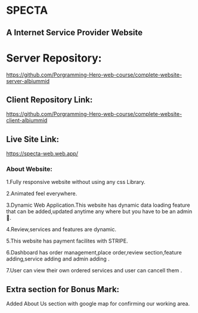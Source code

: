 # SPECTA
## A Internet Service Provider Website


# Server Repository:
https://github.com/Porgramming-Hero-web-course/complete-website-server-albiummid

## Client Repository Link:
https://github.com/Porgramming-Hero-web-course/complete-website-client-albiummid

## Live Site Link:
 https://specta-web.web.app/

### About Website:
1.Fully responsive website without using any css Library.

2.Animated feel everywhere.

3.Dynamic Web Application.This website has dynamic data loading feature that can be added,updated anytime any where but you have to be an admin 🤣.

4.Review,services and features are dynamic.

5.This website has payment facilites with STRIPE.

6.Dashboard has order management,place order,review section,feature adding,service adding and admin adding .

7.User can view their own ordered services and  user can cancell them .

## Extra section for Bonus Mark:

Added About Us section with google map for confirming our working area.